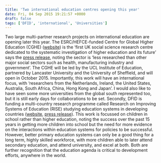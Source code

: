 ```yaml
---
title: 'Two international education centres opening this year'
date: Fri, 04 Sep 2015 19:21:57 +0000
draft: false
tags: ['DFID', 'international', 'Universities']
---
```


Two large multi-partner research projects on international education are opening later this year. The ESRC/HEFCE-funded Centre for Global Higher Education (CGHE) ([website](http://www.ioe.ac.uk/research/112125.html)) is the ‘first UK social science research centre dedicated to the systematic investigation of higher education and its future’ says the [press release](http://www.ioe.ac.uk/newsEvents/112250.html), noting the sector is ‘less researched than other major social sectors such as health, manufacturing industry and government’. The CGHE will be led by the UCL Institute of Education, partnered by Lancaster University and the University of Sheffield, and will open in October 2015. Importantly, this work will have an international focus, with ‘researchers from the Netherlands, Ireland, the United States, Australia, South Africa, China, Hong Kong and Japan’. I would also like to have seen some more universities from the global south represented too, but it is still early days for collaborations to be set. Secondly, DFID is funding a multi-country research programme called Research on Improving Systems of Education (RISE) studying education systems in developing countries ([website](//www.rise.ox.ac.uk/), [press release](http://www.bsg.ox.ac.uk/sites/blavatnik/files/RISE-New_Research_Programme_Announced.pdf)). This work is focussed on children in school rather than higher education, noting the success over the past 15 years in getting more children into school but the need for more evidence on the interactions within education systems for policies to be successful. However, better primary education systems can only be a good thing for a long term, highly skilled workforce, with more children able to later attend secondary education, and attend university, and excel at both. Both are further recognition that the education agenda is critical to development efforts, anywhere in the world.
